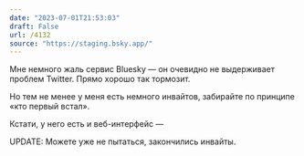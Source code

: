 ```yaml
---
date: "2023-07-01T21:53:03"
draft: False
url: /4132
source: "https://staging.bsky.app/"
---
```


Мне немного жаль сервис Bluesky — он очевидно не выдерживает проблем Twitter. Прямо хорошо так тормозит.

Но тем не менее у меня есть немного инвайтов, забирайте по принципе «кто первый встал».





Кстати, у него есть и веб-интерфейс — 

UPDATE: Можете уже не пытаться, закончились инвайты.

